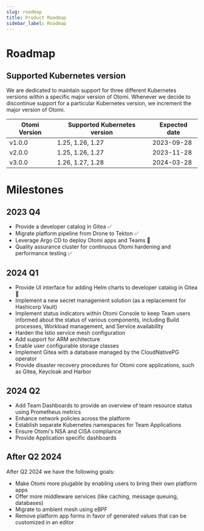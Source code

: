 ```yaml
---
slug: roadmap
title: Product Roadmap
sidebar_label: Roadmap
---
```


# Roadmap

## Supported Kubernetes version

We are dedicated to maintain support for three different Kubernetes versions within a specific major version of Otomi. Whenever we decide to discontinue support for a particular Kubernetes version, we increment the major version of Otomi.

| Otomi Version | Supported Kubernetes version | Expected date |
| ------------- | ---------------------------- | ------------- |
| v1.0.0        | 1.25, 1.26, 1.27             | 2023-09-28    |
| v2.0.0        | 1.25, 1.26, 1.27             | 2023-11-28    |
| v3.0.0        | 1.26, 1.27, 1.28             | 2024-03-28    |

# Milestones

## 2023 Q4

- Provide a developer catalog in Gitea ✅
- Migrate platform pipeline from Drone to Tekton ✅
- Leverage Argo CD to deploy Otomi apps and Teams 🔄
- Quality assurance cluster for continuous Otomi hardening and performance testing ✅

## 2024 Q1

- Provide UI interface for adding Helm charts to developer catalog in Gitea 🔄
- Implement a new secret management solution (as a replacement for Hashicorp Vault)
- Implement status indicators within Otomi Console to keep Team users informed about the status of various components, including Build processes, Workload management, and Service availability
- Harden the Istio service mesh configuration
- Add support for ARM architecture
- Enable user configurable storage classes
- Implement Gitea with a database managed by the CloudNativePG operator
- Provide disaster recovery procedures for Otomi core applications, such as Gitea, Keycloak and Harbor

## 2024 Q2

- Add Team Dashboards to provide an overview of team resource status using Prometheus metrics
- Enhance network policies across the platform
- Establish separate Kubernetes namespaces for Team Applications
- Ensure Otomi's NSA and CISA compliance
- Provide Application specific dashboards

## After Q2 2024

After Q2 2024 we have the following goals:

- Make Otomi more plugable by enabling users to bring their own platform apps
- Offer more middleware services (like caching, message queuing, databases)
- Migrate to ambient mesh using eBPF
- Remove platform app forms in favor of generated values that can be customized in an editor
